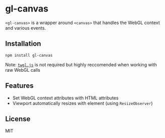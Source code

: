 # gl-canvas
`<gl-canvas>` is a wrapper around `<canvas>` that handles the WebGL context and various events.

## Installation
```shell
npm install gl-canvas
```

Note: [`twgl.js`](https://github.com/greggman/twgl.js) is not required but highly reccomended when working with raw WebGL calls

## Features
- Set WebGL context attributes with HTML attributes
- Viewport automatically resizes with element (using `ResizeObserver`)

## License
MIT
